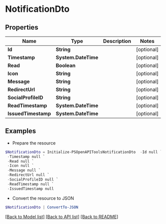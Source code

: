 # NotificationDto
## Properties

Name | Type | Description | Notes
------------ | ------------- | ------------- | -------------
**Id** | **String** |  | [optional] 
**Timestamp** | **System.DateTime** |  | [optional] 
**Read** | **Boolean** |  | [optional] 
**Icon** | **String** |  | [optional] 
**Message** | **String** |  | [optional] 
**RedirectUrl** | **String** |  | [optional] 
**SocialProfileID** | **String** |  | [optional] 
**ReadTimestamp** | **System.DateTime** |  | [optional] 
**IssuedTimestamp** | **System.DateTime** |  | [optional] 

## Examples

- Prepare the resource
```powershell
$NotificationDto = Initialize-PSOpenAPIToolsNotificationDto  -Id null `
 -Timestamp null `
 -Read null `
 -Icon null `
 -Message null `
 -RedirectUrl null `
 -SocialProfileID null `
 -ReadTimestamp null `
 -IssuedTimestamp null
```

- Convert the resource to JSON
```powershell
$NotificationDto | ConvertTo-JSON
```

[[Back to Model list]](../README.md#documentation-for-models) [[Back to API list]](../README.md#documentation-for-api-endpoints) [[Back to README]](../README.md)

